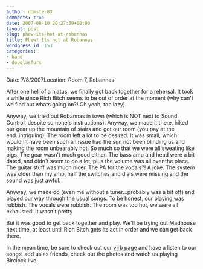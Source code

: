 ```yaml
---
author: domster83
comments: true
date: 2007-08-10 20:27:59+00:00
layout: post
slug: phew-its-hot-at-robannas
title: Phew! Its hot at Robannas
wordpress_id: 153
categories:
- band
- douglasfurs
---
```


Date: 7/8/2007Location:  Room 7, Robannas




After one hell of a hiatus, we finally got back together for a rehersal. It took a while since Rich Bitch seems to be out of order at the moment (why can't we find out whats going on?! Oh yeah, too lazy).




Anyway, we tried out Robannas in town (which is NOT next to Sound Control, despite somone's instructions). Anyway, we made it there, hiked our gear up the mountain of stairs and got our room (you pay at the end..intriguing). The room left a lot to be desired. It was small, which wouldn't have been such an issue had the sun not been blinding us and making the room unbearably hot. So much so that we were all sweating like pigs. The gear wasn't much good either. The bass amp and head were a bit dated, and didn't seem to do a lot, plus the volume was all over the place. The guitar stuff was much nicer. The PA for the vocals?! A joke. The system was older than my amp, half the switches and dials were missing and the sound was just awful.




Anyway, we made do (even me without a tuner...probably was a bit off) and played our way through the usual songs. To be honest, our playing was rubbish. The vocals were rubbish. The room was too hot, we were all exhausted. It wasn't pretty




But it was good to get back together and play. We'll be trying out Madhouse next time, at least until Rich Bitch gets its act in order and we can get back there.




In the mean time, be sure to check out our [virb page](http://virb.com/douglasfurs) and have a listen to our songs, add us as friends, check out the photos and watch us playing Birclock live.
